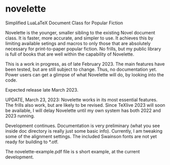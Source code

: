 # novelette
Simplified LuaLaTeX Document Class for Popular Fiction

Novelette is the younger, smaller sibling to the existing Novel document class.
It is faster, more accurate, and simpler to use. It achieves this by limiting
available setings and macros to only those that are absolutely necessary for
print-to-paper popular fiction. No frills, but my public library is full of
books that are well within the capability of Novelette.

This is a work in progress, as of late February 2023. The main features have
been tested, but are still subject to change. Thus, no documentation yet.
Power users can get a glimpse of what Novelette will do, by looking into
the code.

Expected release late March 2023.

UPDATE, March 23, 2023: Novelette works in its most essential features.
The frills also work, but are likely to be revised. Since TeXlive 2023
will soon be available, I will delay Novelette until my own system has
both 2022 and 2023 running.

Development continues. Documentation is very preliminary (what you see
inside doc directory is really just some basic info). Currently, I am tweaking
some of the alignment settings. The included Swainson fonts are not yet
ready for building to *.otf.

The novelette-example.pdf file is s short example, at the current development.
